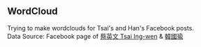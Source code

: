 ## WordCloud  
Trying to make wordclouds for Tsai's and Han's Facebook posts.  
Data Source:
Facebook page of [蔡英文 Tsai Ing-wen](https://www.facebook.com/tsaiingwen/) & [韓國瑜](https://www.facebook.com/twherohan/)
